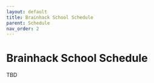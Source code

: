 ```yaml
---
layout: default
title: Brainhack School Schedule
parent: Schedule
nav_order: 2
---
```


# Brainhack School Schedule
TBD